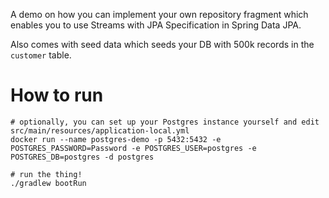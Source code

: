 A demo on how you can implement your own repository fragment which enables you to use Streams with JPA Specification in Spring Data JPA.

Also comes with seed data which seeds your DB with 500k records in the `customer` table.

# How to run
```
# optionally, you can set up your Postgres instance yourself and edit src/main/resources/application-local.yml
docker run --name postgres-demo -p 5432:5432 -e POSTGRES_PASSWORD=Password -e POSTGRES_USER=postgres -e POSTGRES_DB=postgres -d postgres

# run the thing!
./gradlew bootRun
```
